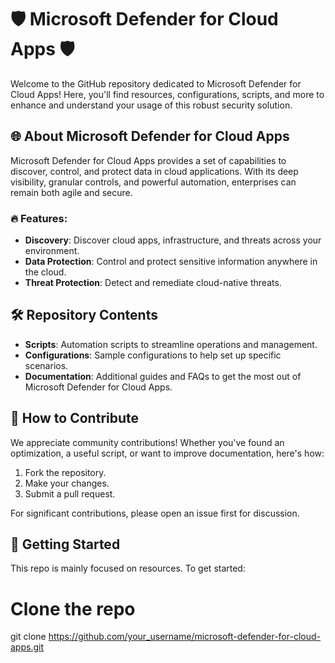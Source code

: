 # 🛡️ Microsoft Defender for Cloud Apps 🛡️

Welcome to the GitHub repository dedicated to Microsoft Defender for Cloud Apps! Here, you'll find resources, configurations, scripts, and more to enhance and understand your usage of this robust security solution.

## 🌐 About Microsoft Defender for Cloud Apps

Microsoft Defender for Cloud Apps provides a set of capabilities to discover, control, and protect data in cloud applications. With its deep visibility, granular controls, and powerful automation, enterprises can remain both agile and secure.

### 🔥 Features:
* **Discovery**: Discover cloud apps, infrastructure, and threats across your environment.
* **Data Protection**: Control and protect sensitive information anywhere in the cloud.
* **Threat Protection**: Detect and remediate cloud-native threats.

## 🛠️ Repository Contents

- **Scripts**: Automation scripts to streamline operations and management.
- **Configurations**: Sample configurations to help set up specific scenarios.
- **Documentation**: Additional guides and FAQs to get the most out of Microsoft Defender for Cloud Apps.

## 🤝 How to Contribute

We appreciate community contributions! Whether you've found an optimization, a useful script, or want to improve documentation, here's how:

1. Fork the repository.
2. Make your changes.
3. Submit a pull request.

For significant contributions, please open an issue first for discussion.

## 🚀 Getting Started

This repo is mainly focused on resources. To get started:

# Clone the repo
git clone https://github.com/your_username/microsoft-defender-for-cloud-apps.git

